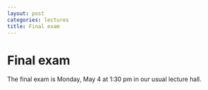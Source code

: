 ```yaml
---
layout: post
categories: lectures
title: Final exam
---
```


# Final exam

The final exam is Monday, May 4 at 1:30 pm in our usual lecture hall.
